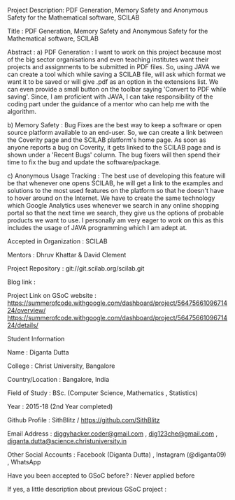 Project Description: PDF Generation, Memory Safety and Anonymous Safety for the Mathematical software, SCILAB

Title : PDF Generation, Memory Safety and Anonymous Safety for the Mathematical software, SCILAB

Abstract : a) PDF Generation​ : I want to work on this project because most of the big sector organisations and even teaching institutes want their projects and assignments to be submitted in PDF files. So, using JAVA we can create a tool which while saving a SCILAB file, will ask which format we want it to be saved or will give .pdf as an option in the extensions list. We can even provide a small button on the toolbar saying 'Convert to PDF while saving'. Since, I am proficient with JAVA, I can take responsibility of the coding part under the guidance of a mentor who can help me with the algorithm.

b) Memory Safety​ : Bug Fixes are the best way to keep a software or open source platform available to an end-user. So, we can create a link between the Coverity page and the SCILAB platform's home page. As soon as anyone reports a bug on Coverity, it gets linked to the SCILAB page and is shown under a 'Recent Bugs' column. The bug fixers will then spend their time to fix the bug and update the software/package.

c) Anonymous Usage Tracking​ : The best use of developing this feature will be that whenever one opens SCILAB, he will get a link to the examples and solutions to the most used features on the platform so that he doesn't have to hover around on the Internet. We have to create the same technology which Google Analytics uses whenever we search in any online shopping portal so that the next time we search, they give us the options of probable products we want to use. I personally am very eager to work on this as this includes the usage of JAVA programming which I am adept at.

Accepted in Organization : SCILAB

Mentors : Dhruv Khattar & David Clement

Project Repository : git://git.scilab.org/scilab.git

Blog link :

Project Link on GSoC website : https://summerofcode.withgoogle.com/dashboard/project/5647566109671424/overview/ https://summerofcode.withgoogle.com/dashboard/project/5647566109671424/details/

Student Information

Name : Diganta Dutta

College : Christ University, Bangalore

Country/Location : Bangalore, India

Field of Study : BSc. (Computer Science, Mathematics , Statistics)

Year : 2015-18 (2nd Year completed)

Github Profile : SithBlitz / https://github.com/SithBlitz

Email Address : diggyhacker.coder@gmail.com , dig123che@gmail.com , diganta.dutta@science.christuniversity.in

Other Social Accounts : Facebook (Diganta Dutta) , Instagram (@diganta09) , WhatsApp

Have you been accepted to GSoC before? : Never applied before

If yes, a little description about previous GSoC project :
